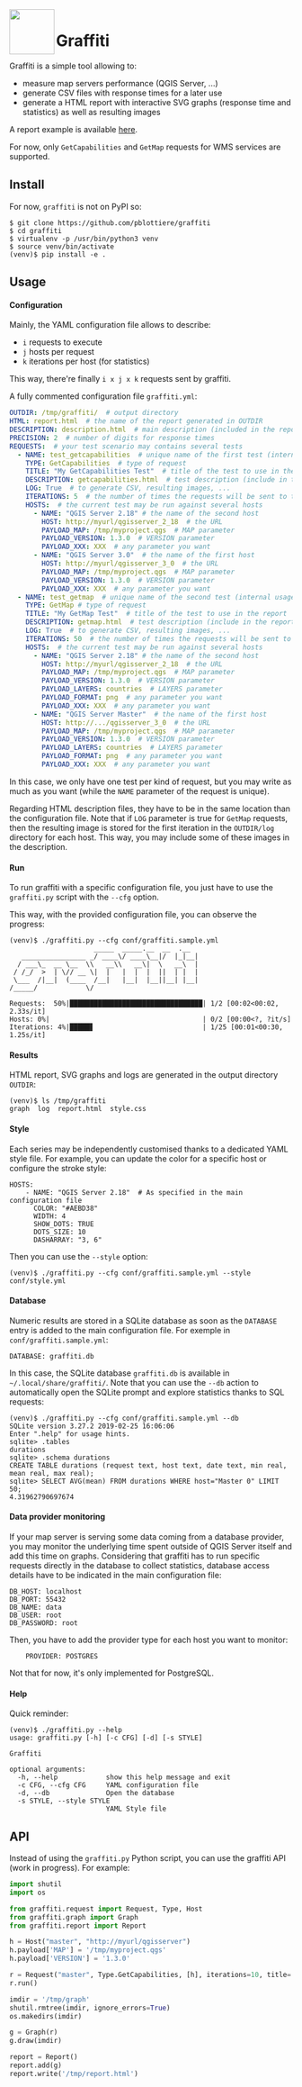 <img align="left" width="80" height="80" src="https://github.com/pblottiere/graffiti/tree/master/graffiti/themes/default/graffiti.png">

# Graffiti

Graffiti is a simple tool allowing to:
- measure map servers performance (QGIS Server, ...)
- generate CSV files with response times for a later use
- generate a HTML report with interactive SVG graphs (response time and
  statistics) as well as resulting images

A report example is available [here](https://rawgit.com/pblottiere/graffiti/master/examples/html/report.html).

For now, only `GetCapabilities` and `GetMap` requests for WMS services are
supported.

## Install

For now, `graffiti` is not on PyPI so:

````
$ git clone https://github.com/pblottiere/graffiti
$ cd graffiti
$ virtualenv -p /usr/bin/python3 venv
$ source venv/bin/activate
(venv)$ pip install -e .
````

## Usage

#### Configuration

Mainly, the YAML configuration file allows to describe:
- `i` requests to execute
- `j` hosts per request
- `k` iterations per host (for statistics)

This way, there're finally `i x j x k` requests sent by graffiti.

A  fully commented configuration file `graffiti.yml`:

``` YAML
OUTDIR: /tmp/graffiti/  # output directory
HTML: report.html  # the name of the report generated in OUTDIR
DESCRIPTION: description.html  # main description (included in the report)
PRECISION: 2  # number of digits for response times
REQUESTS:  # your test scenario may contains several tests
  - NAME: test_getcapabilities  # unique name of the first test (internal usage)
    TYPE: GetCapabilities  # type of request
    TITLE: "My GetCapabilities Test"  # title of the test to use in the report
    DESCRIPTION: getcapabilities.html  # test description (include in the report)
    LOG: True  # to generate CSV, resulting images, ...
    ITERATIONS: 5  # the number of times the requests will be sent to the host
    HOSTS:  # the current test may be run against several hosts
      - NAME: "QGIS Server 2.18" # the name of the second host
        HOST: http://myurl/qgisserver_2_18  # the URL
        PAYLOAD_MAP: /tmp/myproject.qgs  # MAP parameter
        PAYLOAD_VERSION: 1.3.0  # VERSION parameter
        PAYLOAD_XXX: XXX  # any parameter you want
      - NAME: "QGIS Server 3.0"  # the name of the first host
        HOST: http://myurl/qgisserver_3_0  # the URL
        PAYLOAD_MAP: /tmp/myproject.qgs  # MAP parameter
        PAYLOAD_VERSION: 1.3.0  # VERSION parameter
        PAYLOAD_XXX: XXX  # any parameter you want
  - NAME: test_getmap  # unique name of the second test (internal usage)
    TYPE: GetMap # type of request
    TITLE: "My GetMap Test"  # title of the test to use in the report
    DESCRIPTION: getmap.html  # test description (include in the report)
    LOG: True  # to generate CSV, resulting images, ...
    ITERATIONS: 50  # the number of times the requests will be sent to the host
    HOSTS:  # the current test may be run against several hosts
      - NAME: "QGIS Server 2.18" # the name of the second host
        HOST: http://myurl/qgisserver_2_18  # the URL
        PAYLOAD_MAP: /tmp/myproject.qgs  # MAP parameter
        PAYLOAD_VERSION: 1.3.0  # VERSION parameter
        PAYLOAD_LAYERS: countries  # LAYERS parameter
        PAYLOAD_FORMAT: png  # any parameter you want
        PAYLOAD_XXX: XXX  # any parameter you want
      - NAME: "QGIS Server Master"  # the name of the first host
        HOST: http://.../qgisserver_3_0  # the URL
        PAYLOAD_MAP: /tmp/myproject.qgs  # MAP parameter
        PAYLOAD_VERSION: 1.3.0  # VERSION parameter
        PAYLOAD_LAYERS: countries  # LAYERS parameter
        PAYLOAD_FORMAT: png  # any parameter you want
        PAYLOAD_XXX: XXX  # any parameter you want
```

In this case, we only have one test per kind of request, but you may write as
much as you want (while the `NAME` parameter of the request is unique).

Regarding HTML description files, they have to be in the same location than
the configuration file. Note that if `LOG` parameter is true for `GetMap`
requests, then the resulting image is stored for the first iteration in the
`OUTDIR/log` directory for each host. This way, you may include some of these
images in the description.

#### Run

To run graffiti with a specific configuration file, you just have to use the
`graffiti.py` script with the `--cfg` option.

This way, with the provided configuration file, you can observe the progress:

```
(venv)$ ./graffiti.py --cfg conf/graffiti.sample.yml
                     _____  _____.__  __  .__
   ________________ _/ ____\/ ____\__|/  |_|__|
  / ___\_  __ \__  \\   __\\   __\|  \   __\  |
 / /_/  >  | \// __ \|  |   |  |  |  ||  | |  |
 \___  /|__|  (____  /__|   |__|  |__||__| |__|
/_____/            \/

Requests:  50%|█████████████████████████████████| 1/2 [00:02<00:02,  2.33s/it]
Hosts: 0%|                                      | 0/2 [00:00<?, ?it/s]
Iterations: 4%|█████▋                           | 1/25 [00:01<00:30,  1.25s/it]
```

#### Results

HTML report, SVG graphs and logs are generated in the output directory
`OUTDIR`:

```
(venv)$ ls /tmp/graffiti
graph  log  report.html  style.css
```

#### Style

Each series may be independently customised thanks to a dedicated YAML style
file. For example, you can update the color for a specific host or configure
the stroke style:

```
HOSTS:
    - NAME: "QGIS Server 2.18"  # As specified in the main configuration file
      COLOR: "#AEBD38"
      WIDTH: 4
      SHOW_DOTS: TRUE
      DOTS_SIZE: 10
      DASHARRAY: "3, 6"
```

Then you can use the `--style` option:

```
(venv)$ ./graffiti.py --cfg conf/graffiti.sample.yml --style conf/style.yml
```

#### Database

Numeric results are stored in a SQLite database as soon as the `DATABASE` entry
is added to the main configuration file. For exemple in
`conf/graffiti.sample.yml`:

```
DATABASE: graffiti.db
```

In this case, the SQLite database `graffiti.db` is available in
`~/.local/share/graffiti/`. Note that you can use the `--db` action to
automatically open the SQLite prompt and explore statistics thanks to SQL
requests:

```
(venv)$ ./graffiti.py --cfg conf/graffiti.sample.yml --db
SQLite version 3.27.2 2019-02-25 16:06:06
Enter ".help" for usage hints.
sqlite> .tables
durations
sqlite> .schema durations
CREATE TABLE durations (request text, host text, date text, min real, mean real, max real);
sqlite> SELECT AVG(mean) FROM durations WHERE host="Master 0" LIMIT 50;
4.31962790697674
```

#### Data provider monitoring

If your map server is serving some data coming from a database provider, you
may monitor the underlying time spent outside of QGIS Server itself and add
this time on graphs. Considering that graffiti has to run specific requests
directly in the database to collect statistics, database access details have to
be indicated in the main configuration file:

```
DB_HOST: localhost
DB_PORT: 55432
DB_NAME: data
DB_USER: root
DB_PASSWORD: root
```

Then, you have to add the provider type for each host you want to monitor:

```
    PROVIDER: POSTGRES
```

Not that for now, it's only implemented for PostgreSQL.

#### Help

Quick reminder:

```
(venv)$ ./graffiti.py --help
usage: graffiti.py [-h] [-c CFG] [-d] [-s STYLE]

Graffiti

optional arguments:
  -h, --help            show this help message and exit
  -c CFG, --cfg CFG     YAML configuration file
  -d, --db              Open the database
  -s STYLE, --style STYLE
                        YAML Style file
```

## API

Instead of using the `graffiti.py` Python script, you can use the graffiti API
(work in progress). For example:

``` Python
import shutil
import os

from graffiti.request import Request, Type, Host
from graffiti.graph import Graph
from graffiti.report import Report

h = Host("master", "http://myurl/qgisserver")
h.payload['MAP'] = '/tmp/myproject.qgs'
h.payload['VERSION'] = '1.3.0'

r = Request("master", Type.GetCapabilities, [h], iterations=10, title='My Test')
r.run()

imdir = '/tmp/graph'
shutil.rmtree(imdir, ignore_errors=True)
os.makedirs(imdir)

g = Graph(r)
g.draw(imdir)

report = Report()
report.add(g)
report.write('/tmp/report.html')
```
